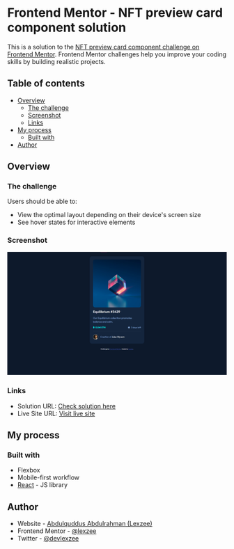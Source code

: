# Frontend Mentor - NFT preview card component solution

This is a solution to the [NFT preview card component challenge on Frontend Mentor](https://www.frontendmentor.io/challenges/nft-preview-card-component-SbdUL_w0U). Frontend Mentor challenges help you improve your coding skills by building realistic projects.

## Table of contents

- [Overview](#overview)
  - [The challenge](#the-challenge)
  - [Screenshot](#screenshot)
  - [Links](#links)
- [My process](#my-process)
  - [Built with](#built-with)
- [Author](#author)

## Overview

### The challenge

Users should be able to:

- View the optimal layout depending on their device's screen size
- See hover states for interactive elements

### Screenshot

![Loading...](./public/preview.png)

### Links

- Solution URL: [Check solution here](https://www.frontendmentor.io/challenges/nft-preview-card-component-SbdUL_w0U/solutions/new)
- Live Site URL: [Visit live site](https://nft-preview-card-lexzee.vercel.app/)

## My process

### Built with

- Flexbox
- Mobile-first workflow
- [React](https://reactjs.org/) - JS library

## Author

- Website - [Abdulquddus Abdulrahman (Lexzee)](https://www.github.com/lexzee)
- Frontend Mentor - [@lexzee](https://www.frontendmentor.io/profile/lexzee)
- Twitter - [@devlexzee](https://www.twitter.com/devlexzee)
